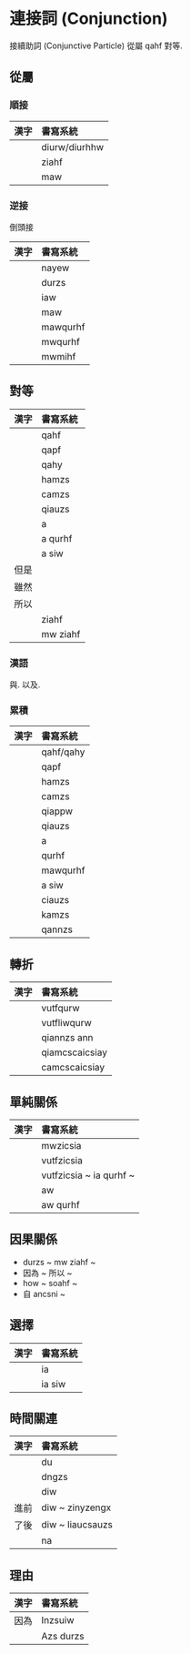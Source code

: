 # 連接詞 (Conjunction)

接續助詞 (Conjunctive Particle)
從屬 qahf 對等.

## 從屬

### 順接

| 漢字 | 書寫系統 |
| :--- | :--- |
|| diurw/diurhhw |
|| ziahf |
|| maw |

### 逆接

倒頭接

| 漢字 | 書寫系統 |
| :--- | :--- |
|| nayew |
|| durzs |
|| iaw |
|| maw |
|| mawqurhf |
|| mwqurhf |
|| mwmihf |

## 對等

| 漢字 | 書寫系統 |
| :--- | :--- |
|| qahf |
|| qapf |
|| qahy |
|| hamzs |
|| camzs |
|| qiauzs |
|| a |
|| a qurhf |
|| a siw |
| 但是 ||
| 雖然 ||
| 所以 ||
|| ziahf |
|| mw ziahf |

### 漢語

與. 以及.

### 累積

| 漢字 | 書寫系統 |
| :--- | :--- |
|| qahf/qahy |
|| qapf |
|| hamzs |
|| camzs |
|| qiappw |
|| qiauzs |
|| a |
|| qurhf |
|| mawqurhf |
|| a siw |
|| ciauzs |
|| kamzs |
|| qannzs |

## 轉折

| 漢字 | 書寫系統 |
| :--- | :--- |
|| vutfqurw |
|| vutfliwqurw |
|| qiannzs ann |
|| qiamcscaicsiay |
|| camcscaicsiay |

## 單純關係

| 漢字 | 書寫系統 |
| :--- | :--- |
|| mwzicsia |
|| vutfzicsia |
|| vutfzicsia ~ ia qurhf ~ |
|| aw |
|| aw qurhf |

## 因果關係

* durzs ~ mw ziahf ~
* 因為 ~ 所以 ~
* how ~ soahf ~
* 自 ancsni ~

## 選擇

| 漢字 | 書寫系統 |
| :--- | :--- |
|| ia |
|| ia siw |

## 時間關連

| 漢字 | 書寫系統 |
| :--- | :--- |
|| du |
|| dngzs |
|| diw |
| 進前 | diw ~ zinyzengx |
| 了後 | diw ~ liaucsauzs |
|| na |

## 理由

| 漢字 | 書寫系統 |
| :--- | :--- |
| 因為 | Inzsuiw |
|| Azs durzs |
